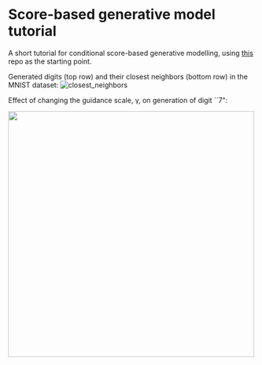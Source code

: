 # Score-based generative model tutorial

A short tutorial for conditional score-based generative modelling, using [this](https://github.com/mfkasim1/score-based-tutorial) repo as the starting point.

Generated digits (top row) and their closest neighbors (bottom row) in the MNIST dataset:
![closest_neighbors](https://github.com/user-attachments/assets/e219b50e-b5f0-4a1a-beaf-d2703196e07c)

Effect of changing the guidance scale, γ, on generation of digit ``7":

<img src="https://github.com/user-attachments/assets/9423c87e-8996-4d31-87ac-675a07baf701" width="500">
